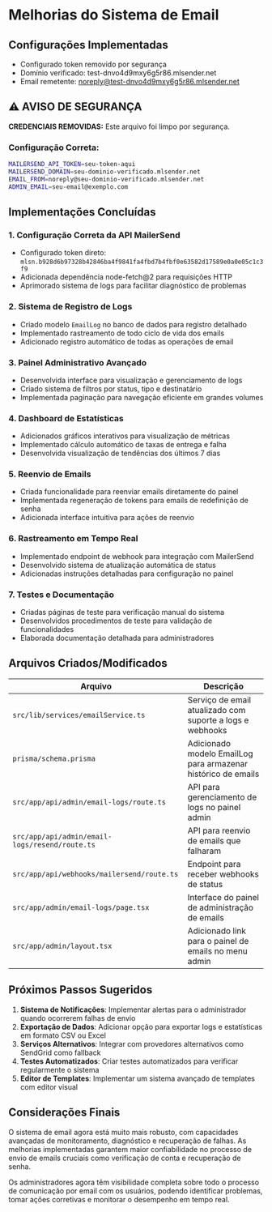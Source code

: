 # Melhorias do Sistema de Email

## Configurações Implementadas

- Configurado token removido por segurança
- Domínio verificado: test-dnvo4d9mxy6g5r86.mlsender.net
- Email remetente: noreply@test-dnvo4d9mxy6g5r86.mlsender.net

## ⚠️ AVISO DE SEGURANÇA

**CREDENCIAIS REMOVIDAS:** Este arquivo foi limpo por segurança.

### Configuração Correta:
```bash
MAILERSEND_API_TOKEN=seu-token-aqui
MAILERSEND_DOMAIN=seu-dominio-verificado.mlsender.net
EMAIL_FROM=noreply@seu-dominio-verificado.mlsender.net
ADMIN_EMAIL=seu-email@exemplo.com
```

## Implementações Concluídas

### 1. Configuração Correta da API MailerSend
- Configurado token direto: `mlsn.b928d6b97328b42846ba4f9841fa4fbd7b4fbf0e63582d17589e0a0e05c1c3f9`
- Adicionada dependência node-fetch@2 para requisições HTTP
- Aprimorado sistema de logs para facilitar diagnóstico de problemas

### 2. Sistema de Registro de Logs
- Criado modelo `EmailLog` no banco de dados para registro detalhado
- Implementado rastreamento de todo ciclo de vida dos emails
- Adicionado registro automático de todas as operações de email

### 3. Painel Administrativo Avançado
- Desenvolvida interface para visualização e gerenciamento de logs
- Criado sistema de filtros por status, tipo e destinatário
- Implementada paginação para navegação eficiente em grandes volumes

### 4. Dashboard de Estatísticas
- Adicionados gráficos interativos para visualização de métricas
- Implementado cálculo automático de taxas de entrega e falha
- Desenvolvida visualização de tendências dos últimos 7 dias

### 5. Reenvio de Emails
- Criada funcionalidade para reenviar emails diretamente do painel
- Implementada regeneração de tokens para emails de redefinição de senha
- Adicionada interface intuitiva para ações de reenvio

### 6. Rastreamento em Tempo Real
- Implementado endpoint de webhook para integração com MailerSend
- Desenvolvido sistema de atualização automática de status
- Adicionadas instruções detalhadas para configuração no painel

### 7. Testes e Documentação
- Criadas páginas de teste para verificação manual do sistema
- Desenvolvidos procedimentos de teste para validação de funcionalidades
- Elaborada documentação detalhada para administradores

## Arquivos Criados/Modificados

| Arquivo | Descrição |
|---------|-----------|
| `src/lib/services/emailService.ts` | Serviço de email atualizado com suporte a logs e webhooks |
| `prisma/schema.prisma` | Adicionado modelo EmailLog para armazenar histórico de emails |
| `src/app/api/admin/email-logs/route.ts` | API para gerenciamento de logs no painel admin |
| `src/app/api/admin/email-logs/resend/route.ts` | API para reenvio de emails que falharam |
| `src/app/api/webhooks/mailersend/route.ts` | Endpoint para receber webhooks de status |
| `src/app/admin/email-logs/page.tsx` | Interface do painel de administração de emails |
| `src/app/admin/layout.tsx` | Adicionado link para o painel de emails no menu admin |

## Próximos Passos Sugeridos

1. **Sistema de Notificações**: Implementar alertas para o administrador quando ocorrerem falhas de envio
2. **Exportação de Dados**: Adicionar opção para exportar logs e estatísticas em formato CSV ou Excel
3. **Serviços Alternativos**: Integrar com provedores alternativos como SendGrid como fallback
4. **Testes Automatizados**: Criar testes automatizados para verificar regularmente o sistema
5. **Editor de Templates**: Implementar um sistema avançado de templates com editor visual

## Considerações Finais

O sistema de email agora está muito mais robusto, com capacidades avançadas de monitoramento, diagnóstico e recuperação de falhas. As melhorias implementadas garantem maior confiabilidade no processo de envio de emails cruciais como verificação de conta e recuperação de senha.

Os administradores agora têm visibilidade completa sobre todo o processo de comunicação por email com os usuários, podendo identificar problemas, tomar ações corretivas e monitorar o desempenho em tempo real.
